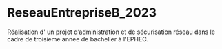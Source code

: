 # ReseauEntrepriseB_2023
Réalisation d' un projet d’administration et de sécurisation réseau dans le cadre de troisieme annee de bachelier à l'EPHEC.

